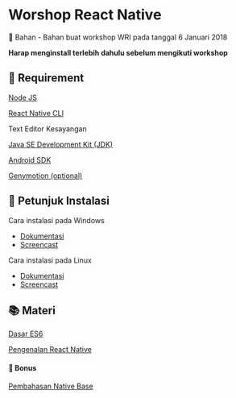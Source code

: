 # Worshop React Native
:microscope: Bahan - Bahan buat workshop WRI pada tanggal 6 Januari 2018

**Harap menginstall terlebih dahulu sebelum mengikuti workshop**

## :pill: Requirement
[Node JS](https://github.com/wrideveloper/workshop-react-native/blob/master/module/instalasi-node-js.md)

[React Native CLI](https://github.com/wrideveloper/workshop-react-native/blob/master/module/instalasi-react-native-cli.md)

Text Editor Kesayangan

[Java SE Development Kit (JDK)]("")

[Android SDK]("")

[Genymotion (optional)]("")

## :memo: Petunjuk Instalasi
Cara instalasi pada Windows
 - [Dokumentasi]("")
 - [Screencast]("")
 
Cara instalasi pada Linux
 - [Dokumentasi]("")
 - [Screencast]("")

## :books: Materi 
[Dasar ES6](https://github.com/wrideveloper/workshop-react-native/blob/master/module/dasar-es6.md)

[Pengenalan React Native](https://github.com/wrideveloper/workshop-react-native/blob/master/module/dasar-react-native.md)

#### :school_satchel: Bonus
[Pembahasan Native Base](https://github.com/wrideveloper/workshop-react-native/blob/master/module/native-base.md)
